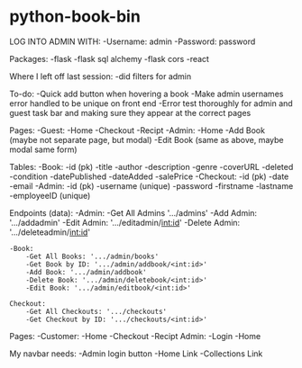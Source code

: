 # python-book-bin

LOG INTO ADMIN WITH:
-Username: admin
-Password: password

Packages:
-flask
-flask sql alchemy
-flask cors
-react

Where I left off last session: 
-did filters for admin

To-do:
-Quick add button when hovering a book
-Make admin usernames error handled to be unique on front end
-Error test thoroughly for admin and guest task bar and making sure they appear at the correct pages

Pages:
-Guest:
-Home
-Checkout
-Recipt
-Admin:
-Home
-Add Book (maybe not separate page, but modal)
-Edit Book (same as above, maybe modal same form)

Tables:
-Book:
-id (pk)
-title
-author
-description
-genre
-coverURL
-deleted
-condition
-datePublished
-dateAdded
-salePrice
-Checkout:
-id (pk)
-date
-email
-Admin:
-id (pk)
-username (unique)
-password
-firstname
-lastname
-employeeID (unique)

Endpoints (data):
-Admin:
-Get All Admins '.../admins'
-Add Admin: '.../addadmin'
-Edit Admin: '.../editadmin/<int:id>'
-Delete Admin: '.../deleteadmin/<int:id>'

    -Book:
        -Get All Books: '.../admin/books'
        -Get Book by ID: '.../admin/addbook/<int:id>'
        -Add Book: '.../admin/addbook'
        -Delete Book: '.../admin/deletebook/<int:id>'
        -Edit Book: '.../admin/editbook/<int:id>'

    Checkout:
        -Get All Checkouts: '.../checkouts'
        -Get Checkout by ID: '.../checkouts/<int:id>'

Pages:
-Customer:
-Home
-Checkout
-Recipt
Admin:
-Login
-Home

My navbar needs:
-Admin login button
-Home Link
-Collections Link
